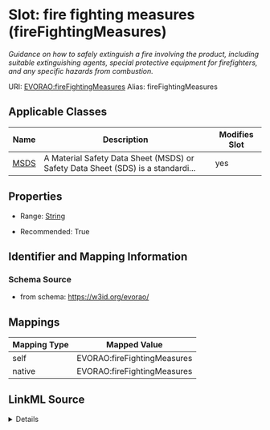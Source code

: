 

# Slot: fire fighting measures (fireFightingMeasures) 


_Guidance on how to safely extinguish a fire involving the product, including suitable extinguishing agents, special protective equipment for firefighters, and any specific hazards from combustion._





URI: [EVORAO:fireFightingMeasures](https://w3id.org/evorao/fireFightingMeasures)
Alias: fireFightingMeasures

<!-- no inheritance hierarchy -->





## Applicable Classes

| Name | Description | Modifies Slot |
| --- | --- | --- |
| [MSDS](MSDS.md) | A Material Safety Data Sheet (MSDS) or Safety Data Sheet (SDS) is a standardi... |  yes  |







## Properties

* Range: [String](String.md)

* Recommended: True





## Identifier and Mapping Information







### Schema Source


* from schema: https://w3id.org/evorao/




## Mappings

| Mapping Type | Mapped Value |
| ---  | ---  |
| self | EVORAO:fireFightingMeasures |
| native | EVORAO:fireFightingMeasures |




## LinkML Source

<details>
```yaml
name: fireFightingMeasures
description: Guidance on how to safely extinguish a fire involving the product, including
  suitable extinguishing agents, special protective equipment for firefighters, and
  any specific hazards from combustion.
title: fire fighting measures
from_schema: https://w3id.org/evorao/
rank: 1000
alias: fireFightingMeasures
domain_of:
- MSDS
range: string
required: false
recommended: true
multivalued: false

```
</details>